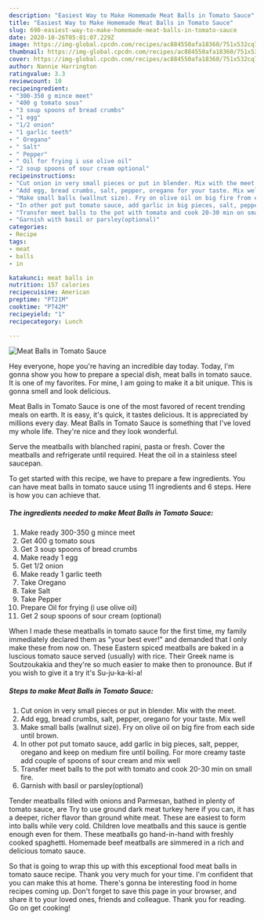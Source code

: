```yaml
---
description: "Easiest Way to Make Homemade Meat Balls in Tomato Sauce"
title: "Easiest Way to Make Homemade Meat Balls in Tomato Sauce"
slug: 690-easiest-way-to-make-homemade-meat-balls-in-tomato-sauce
date: 2020-10-26T05:01:07.229Z
image: https://img-global.cpcdn.com/recipes/ac884550afa18360/751x532cq70/meat-balls-in-tomato-sauce-recipe-main-photo.jpg
thumbnail: https://img-global.cpcdn.com/recipes/ac884550afa18360/751x532cq70/meat-balls-in-tomato-sauce-recipe-main-photo.jpg
cover: https://img-global.cpcdn.com/recipes/ac884550afa18360/751x532cq70/meat-balls-in-tomato-sauce-recipe-main-photo.jpg
author: Nannie Harrington
ratingvalue: 3.3
reviewcount: 10
recipeingredient:
- "300-350 g mince meet"
- "400 g tomato sous"
- "3 soup spoons of bread crumbs"
- "1 egg"
- "1/2 onion"
- "1 garlic teeth"
- " Oregano"
- " Salt"
- " Pepper"
- " Oil for frying i use olive oil"
- "2 soup spoons of sour cream optional"
recipeinstructions:
- "Cut onion in very small pieces or put in blender. Mix with the meet."
- "Add egg, bread crumbs, salt, pepper, oregano for your taste. Mix well"
- "Make small balls (wallnut size). Fry on olive oil on big fire from each side until brown."
- "In other pot put tomato sauce, add garlic in big pieces, salt, pepper, oregano and keep on medium fire until boiling. For more creamy taste add couple of spoons of sour cream and mix well"
- "Transfer meet balls to the pot with tomato and cook 20-30 min on small fire."
- "Garnish with basil or parsley(optional)"
categories:
- Recipe
tags:
- meat
- balls
- in

katakunci: meat balls in 
nutrition: 157 calories
recipecuisine: American
preptime: "PT21M"
cooktime: "PT42M"
recipeyield: "1"
recipecategory: Lunch

---
```



![Meat Balls in Tomato Sauce](https://img-global.cpcdn.com/recipes/ac884550afa18360/751x532cq70/meat-balls-in-tomato-sauce-recipe-main-photo.jpg)

Hey everyone, hope you're having an incredible day today. Today, I'm gonna show you how to prepare a special dish, meat balls in tomato sauce. It is one of my favorites. For mine, I am going to make it a bit unique. This is gonna smell and look delicious.

Meat Balls in Tomato Sauce is one of the most favored of recent trending meals on earth. It is easy, it's quick, it tastes delicious. It is appreciated by millions every day. Meat Balls in Tomato Sauce is something that I've loved my whole life. They're nice and they look wonderful.

Serve the meatballs with blanched rapini, pasta or fresh. Cover the meatballs and refrigerate until required. Heat the oil in a stainless steel saucepan.


To get started with this recipe, we have to prepare a few ingredients. You can have meat balls in tomato sauce using 11 ingredients and 6 steps. Here is how you can achieve that.

<!--inarticleads1-->

##### The ingredients needed to make Meat Balls in Tomato Sauce:

1. Make ready 300-350 g mince meet
1. Get 400 g tomato sous
1. Get 3 soup spoons of bread crumbs
1. Make ready 1 egg
1. Get 1/2 onion
1. Make ready 1 garlic teeth
1. Take  Oregano
1. Take  Salt
1. Take  Pepper
1. Prepare  Oil for frying (i use olive oil)
1. Get 2 soup spoons of sour cream (optional)


When I made these meatballs in tomato sauce for the first time, my family immediately declared them as &#34;your best ever!&#34; and demanded that I only make these from now on. These Eastern spiced meatballs are baked in a luscious tomato sauce served (usually) with rice. Their Greek name is Soutzoukakia and they&#39;re so much easier to make then to pronounce. But if you wish to give it a try it&#39;s Su-ju-ka-ki-a! 

<!--inarticleads2-->

##### Steps to make Meat Balls in Tomato Sauce:

1. Cut onion in very small pieces or put in blender. Mix with the meet.
1. Add egg, bread crumbs, salt, pepper, oregano for your taste. Mix well
1. Make small balls (wallnut size). Fry on olive oil on big fire from each side until brown.
1. In other pot put tomato sauce, add garlic in big pieces, salt, pepper, oregano and keep on medium fire until boiling. For more creamy taste add couple of spoons of sour cream and mix well
1. Transfer meet balls to the pot with tomato and cook 20-30 min on small fire.
1. Garnish with basil or parsley(optional)


Tender meatballs filled with onions and Parmesan, bathed in plenty of tomato sauce, are Try to use ground dark meat turkey here if you can, it has a deeper, richer flavor than ground white meat. These are easiest to form into balls while very cold. Children love meatballs and this sauce is gentle enough even for them. These meatballs go hand-in-hand with freshly cooked spaghetti. Homemade beef meatballs are simmered in a rich and delicious tomato sauce. 

So that is going to wrap this up with this exceptional food meat balls in tomato sauce recipe. Thank you very much for your time. I'm confident that you can make this at home. There's gonna be interesting food in home recipes coming up. Don't forget to save this page in your browser, and share it to your loved ones, friends and colleague. Thank you for reading. Go on get cooking!
